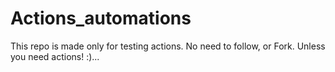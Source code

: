 # Actions_automations

This repo is made only for testing actions. No need to follow, or Fork.
Unless you need actions! :)...
